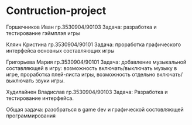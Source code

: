 # Contruction-project
Горшечников Иван гр.3530904/90103 Задача: разработка и тестирование гэймплэя игры

Кляич Кристина гр.3530904/90101 
Задача: проработка графического интерфейса основных составляющих игры

Григорьева Мария гр.3530904/90101
Задача: добавление музыкальной составляющей в игру: возможность включать/выключать музыку в игре, проработка плей-листа игры, возможность отдельно включать/выключать звуки игры. 

Худилайнен Владислав гр.3530904/90103 
Задача: Разработка и тестирование интерфейса.

Общая задача: разобраться в game dev и графической состовляющей программирования
